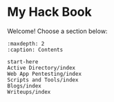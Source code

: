 # My Hack Book

Welcome! Choose a section below:

```{toctree}
:maxdepth: 2
:caption: Contents

start-here
Active Directory/index
Web App Pentesting/index
Scripts and Tools/index
Blogs/index
Writeups/index
```
